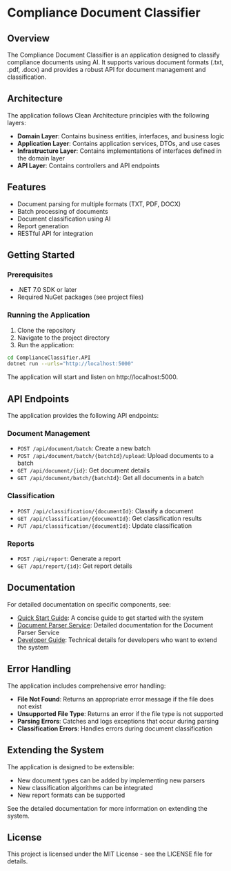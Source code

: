 # Compliance Document Classifier

## Overview

The Compliance Document Classifier is an application designed to classify compliance documents using AI. It supports various document formats (.txt, .pdf, .docx) and provides a robust API for document management and classification.

## Architecture

The application follows Clean Architecture principles with the following layers:

- **Domain Layer**: Contains business entities, interfaces, and business logic
- **Application Layer**: Contains application services, DTOs, and use cases
- **Infrastructure Layer**: Contains implementations of interfaces defined in the domain layer
- **API Layer**: Contains controllers and API endpoints

## Features

- Document parsing for multiple formats (TXT, PDF, DOCX)
- Batch processing of documents
- Document classification using AI
- Report generation
- RESTful API for integration

## Getting Started

### Prerequisites

- .NET 7.0 SDK or later
- Required NuGet packages (see project files)

### Running the Application

1. Clone the repository
2. Navigate to the project directory
3. Run the application:

```bash
cd ComplianceClassifier.API
dotnet run --urls="http://localhost:5000"
```

The application will start and listen on http://localhost:5000.

## API Endpoints

The application provides the following API endpoints:

### Document Management

- `POST /api/document/batch`: Create a new batch
- `POST /api/document/batch/{batchId}/upload`: Upload documents to a batch
- `GET /api/document/{id}`: Get document details
- `GET /api/document/batch/{batchId}`: Get all documents in a batch

### Classification

- `POST /api/classification/{documentId}`: Classify a document
- `GET /api/classification/{documentId}`: Get classification results
- `PUT /api/classification/{documentId}`: Update classification

### Reports

- `POST /api/report`: Generate a report
- `GET /api/report/{id}`: Get report details

## Documentation

For detailed documentation on specific components, see:

- [Quick Start Guide](Documentation/QuickStartGuide.md): A concise guide to get started with the system
- [Document Parser Service](Documentation/DocumentParserService.md): Detailed documentation for the Document Parser Service
- [Developer Guide](Documentation/DeveloperGuide.md): Technical details for developers who want to extend the system

## Error Handling

The application includes comprehensive error handling:

- **File Not Found**: Returns an appropriate error message if the file does not exist
- **Unsupported File Type**: Returns an error if the file type is not supported
- **Parsing Errors**: Catches and logs exceptions that occur during parsing
- **Classification Errors**: Handles errors during document classification

## Extending the System

The application is designed to be extensible:

- New document types can be added by implementing new parsers
- New classification algorithms can be integrated
- New report formats can be supported

See the detailed documentation for more information on extending the system.

## License

This project is licensed under the MIT License - see the LICENSE file for details.